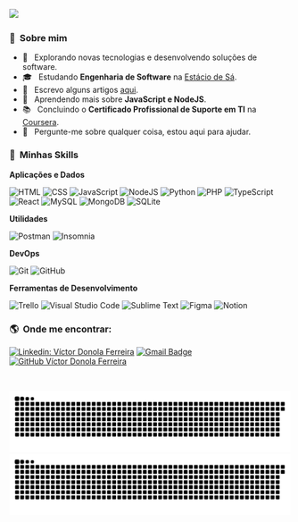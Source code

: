 ![](https://komarev.com/ghpvc/?username=vdonoladev&color=006bed)

<h3> 🧔 &nbsp;Sobre mim </h3>

- 🤔 &nbsp; Explorando novas tecnologias e desenvolvendo soluções de software.
- 🎓 &nbsp; Estudando **Engenharia de Software** na <a href="https://estacio.br/">Estácio de Sá</a>.
- 📝 &nbsp; Escrevo alguns artigos <a href="https://vdonoladev.com.br">aqui</a>.
- 🌱 &nbsp; Aprendendo mais sobre **JavaScript e NodeJS**.
- 📚 &nbsp; Concluindo o **Certificado Profissional de Suporte em TI** na <a href="https://www.coursera.org/">Coursera</a>.
- 💬 &nbsp; Pergunte-me sobre qualquer coisa, estou aqui para ajudar.
<!-- - 💼 &nbsp; Trabalhando como **ÁREA EM QUE VOCÊ TRABALHA** na <a href="LINK DA EMPRESA">EMPRESA</a>. -->

<h3> 🚀 &nbsp;Minhas Skills </h3>

**Aplicações e Dados**

![HTML](https://img.shields.io/badge/-HTML-333333?style=flat&logo=HTML5)
![CSS](https://img.shields.io/badge/-CSS-333333?style=flat&logo=CSS3&logoColor=1572B6)
![JavaScript](https://img.shields.io/badge/-JavaScript-333333?style=flat&logo=javascript)
![NodeJS](https://img.shields.io/badge/-NodeJS-333333?style=flat&logo=Node.js)
![Python](https://img.shields.io/badge/-Python-333333?style=flat&logo=Python)
![PHP](https://img.shields.io/badge/-PHP-333333?style=flat&logo=PHP)
![TypeScript](https://img.shields.io/badge/-TypeScript-333333?style=flat&logo=Typescript)
![React](https://img.shields.io/badge/-React-333333?style=flat&logo=react)
![MySQL](https://img.shields.io/badge/-MySQL-333333?style=flat&logo=mysql)
![MongoDB](https://img.shields.io/badge/-MongoDB-333333?style=flat&logo=MongoDB)
![SQLite](https://img.shields.io/badge/-SQLite-333333?style=flat&logo=SQLite)

**Utilidades**

![Postman](https://img.shields.io/badge/-Postman-333333?style=flat&logo=postman)
![Insomnia](https://img.shields.io/badge/-Insomnia-333333?style=flat&logo=insomnia)

**DevOps**

![Git](https://img.shields.io/badge/-Git-333333?style=flat&logo=git)
![GitHub](https://img.shields.io/badge/-GitHub-333333?style=flat&logo=github)

**Ferramentas de Desenvolvimento**

![Trello](https://img.shields.io/badge/-Trello-333333?style=flat&logo=trello&logoColor=007ACC)
![Visual Studio Code](https://img.shields.io/badge/-Visual%20Studio%20Code-333333?style=flat&logo=visual-studio-code&logoColor=007ACC)
![Sublime Text](https://img.shields.io/badge/-Sublime%20Text-333333?style=flat&logo=sublime-text&logoColor=007ACC)
![Figma](https://img.shields.io/badge/-Figma-333333?style=flat&logo=figma&logoColor=007ACC)
![Notion](https://img.shields.io/badge/-Notion-333333?style=flat&logo=notion&logoColor=007ACC)

<h3> 🌎 &nbsp;Onde me encontrar: </h3>

[![Linkedin: Víctor Donola Ferreira](https://img.shields.io/badge/-vdonoladev-blue?style=flat-square&logo=Linkedin&logoColor=white&link=https://www.linkedin.com/in/vdonoladev/)](https://www.linkedin.com/in/vdonoladev/)
[![Gmail Badge](https://img.shields.io/badge/-contato.victordonolaferreira@outlook.com-006bed?style=flat-square&logo=Gmail&logoColor=white&link=mailto:contato.victordonolaferreira@outlook.com)](mailto:contato.victordonolaferreira@outlook.com)
[![GitHub Víctor Donola Ferreira](https://img.shields.io/github/followers/vdonoladev?label=follow&style=social)](https://github.com/vdonoladev)

<br>

<!-- Snake contributions graph https://github.com/Platane/snk -->

![GitHub Snake Light](https://github.com/vdonoladev/vdonoladev/blob/output/github-snake.svg#gh-light-mode-only)
![GitHub Snake dark](https://github.com/vdonoladev/vdonoladev/blob/output/github-snake-dark.svg#gh-dark-mode-only)
